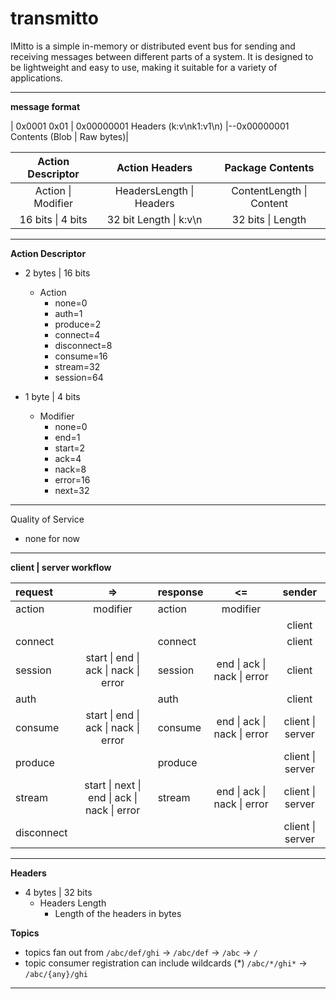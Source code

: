 # transmitto
IMitto is a simple in-memory or distributed event bus for sending and receiving messages between
different parts of a system. It is designed to be lightweight and easy to use, making it suitable
for a variety of applications.

----
**message format**

| 0x0001 0x01 | 0x00000001 Headers (k:v\nk1:v1\n) |--0x00000001 Contents (Blob | Raw bytes)|

| Action Descriptor | Action Headers | Package Contents |
|:-:|:-:|:-:|
| Action &#124; Modifier | HeadersLength &#124; Headers | ContentLength &#124; Content |
| 16 bits &#124; 4 bits | 32 bit Length &#124; k:v\n | 32 bits &#124; Length |

---

**Action Descriptor**
- 2 bytes | 16 bits
  - Action
    - none=0
    - auth=1
    - produce=2
    - connect=4
    - disconnect=8
    - consume=16
    - stream=32
    - session=64


- 1 byte | 4 bits
  - Modifier
    - none=0
    - end=1
    - start=2
    - ack=4
    - nack=8
    - error=16
    - next=32

---

Quality of Service
- none for now

[comment]: # ( - 1 byte | 4 bits)
[comment]: # (   - Quality of Service)
[comment]: # (     - None=0)
[comment]: # (     - AtMostOnce=1)
[comment]: # (     - AtLeastOnce=2)
[comment]: # (     - ExactlyOnce=3)

----
**client | server workflow**

|  request | => |response| <= | sender|
|:-|:-:|:-|:-:|:-:|
|action|modifier|action|modifier||
|||||client|
|connect||connect||client|
|session|start &#124; end &#124; ack &#124; nack &#124; error|session|end &#124; ack &#124; nack &#124; error|client|
|auth||auth||client|
|consume|start &#124; end &#124; ack &#124; nack &#124; error|consume|end &#124; ack &#124; nack &#124; error|client &#124; server|
|produce||produce||client &#124; server|
|stream|start &#124; next &#124; end &#124; ack &#124; nack &#124; error|stream|end &#124; ack &#124; nack &#124; error|client &#124; server|
|disconnect||||client &#124; server|


---

**Headers**
- 4 bytes | 32 bits
  - Headers Length
    - Length of the headers in bytes


**Topics**
- topics fan out from `/abc/def/ghi` -> `/abc/def` -> `/abc` -> `/`
- topic consumer registration can include wildcards (*) `/abc/*/ghi*` -> `/abc/{any}/ghi`            
---